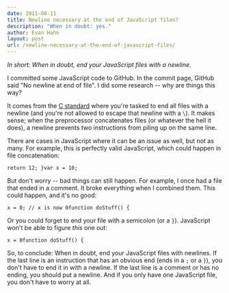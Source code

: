 ```yaml
---
date: 2011-08-11
title: Newline necessary at the end of JavaScript files?
description: "When in doubt: yes."
author: Evan Hahn
layout: post
url: /newline-necessary-at-the-end-of-javascript-files/
---
```


_In short: When in doubt, end your JavaScript files with a newline._

I committed some JavaScript code to GitHub. In the commit page, GitHub said "No newline at end of file". I did some research -- why are things this way?

It comes from the [C standard](http://c0x.coding-guidelines.com/5.1.1.2.html) where you're tasked to end all files with a newline (and you're not allowed to escape that newline with a `\`). It makes sense; when the preprocessor concatenates files (or whatever the hell it does), a newline prevents two instructions from piling up on the same line.

There are cases in JavaScript where it can be an issue as well, but not as many. For example, this is perfectly valid JavaScript, which could happen in file concatenation:

    return 12; }var x = 10;

But don't worry -- bad things can still happen. For example, I once had a file that ended in a comment. It broke everything when I combined them. This could happen, and it's no good:

    x = 0; // x is now 0function doStuff() {

Or you could forget to end your file with a semicolon (or a `}`). JavaScript won't be able to figure _this_ one out:

    x = 0function doStuff() {

So, to conclude: When in doubt, end your JavaScript files with newlines. If the last line is an instruction that has an obvious end (ends in a `;` or a `}`), you don't have to end it in with a newline. If the last line is a comment or has no ending, you should put a newline. And if you only have one JavaScript file, you don't have to worry at all.

